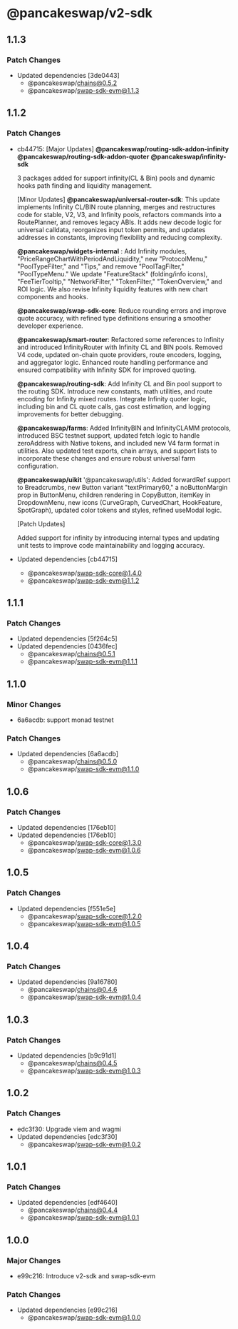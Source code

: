# @pancakeswap/v2-sdk

## 1.1.3

### Patch Changes

- Updated dependencies [3de0443]
  - @pancakeswap/chains@0.5.2
  - @pancakeswap/swap-sdk-evm@1.1.3

## 1.1.2

### Patch Changes

- cb44715: [Major Updates]
  **@pancakeswap/routing-sdk-addon-infinity**
  **@pancakeswap/routing-sdk-addon-quoter**
  **@pancakeswap/infinity-sdk**

  3 packages added for support infinity(CL & Bin) pools and dynamic hooks path finding and liquidity management.

  [Minor Updates]
  **@pancakeswap/universal-router-sdk**: This update implements Infinity CL/BIN route planning, merges and restructures code for stable, V2, V3, and Infinity pools, refactors commands into a RoutePlanner, and removes legacy ABIs. It adds new decode logic for universal calldata, reorganizes input token permits, and updates addresses in constants, improving flexibility and reducing complexity.

  **@pancakeswap/widgets-internal** : Add Infinity modules, "PriceRangeChartWithPeriodAndLiquidity," new "ProtocolMenu," "PoolTypeFilter," and "Tips," and remove "PoolTagFilter," "PoolTypeMenu." We update "FeatureStack" (folding/info icons), "FeeTierTooltip," "NetworkFilter," "TokenFilter," "TokenOverview," and ROI logic. We also revise Infinity liquidity features with new chart components and hooks.

  **@pancakeswap/swap-sdk-core**: Reduce rounding errors and improve quote accuracy, with refined type definitions ensuring a smoother developer experience.

  **@pancakeswap/smart-router**: Refactored some references to Infinity and introduced InfinityRouter with Infinity CL and BIN pools. Removed V4 code, updated on-chain quote providers, route encoders, logging, and aggregator logic. Enhanced route handling performance and ensured compatibility with Infinity SDK for improved quoting.

  **@pancakeswap/routing-sdk**: Add Infinity CL and Bin pool support to the routing SDK. Introduce new constants, math utilities, and route encoding for Infinity mixed routes. Integrate Infinity quoter logic, including bin and CL quote calls, gas cost estimation, and logging improvements for better debugging.

  **@pancakeswap/farms**: Added InfinityBIN and InfinityCLAMM protocols, introduced BSC testnet support, updated fetch logic to handle zeroAddress with Native tokens, and included new V4 farm format in utilities. Also updated test exports, chain arrays, and support lists to incorporate these changes and ensure robust universal farm configuration.

  **@pancakeswap/uikit**
  '@pancakeswap/utils': Added forwardRef support to Breadcrumbs, new Button variant "textPrimary60," a noButtonMargin prop in ButtonMenu, children rendering in CopyButton, itemKey in DropdownMenu, new icons (CurveGraph, CurvedChart, HookFeature, SpotGraph), updated color tokens and styles, refined useModal logic.

  [Patch Updates]

  Added support for infinity by introducing internal types and updating unit tests to improve code maintainability and logging accuracy.

- Updated dependencies [cb44715]
  - @pancakeswap/swap-sdk-core@1.4.0
  - @pancakeswap/swap-sdk-evm@1.1.2

## 1.1.1

### Patch Changes

- Updated dependencies [5f264c5]
- Updated dependencies [0436fec]
  - @pancakeswap/chains@0.5.1
  - @pancakeswap/swap-sdk-evm@1.1.1

## 1.1.0

### Minor Changes

- 6a6acdb: support monad testnet

### Patch Changes

- Updated dependencies [6a6acdb]
  - @pancakeswap/chains@0.5.0
  - @pancakeswap/swap-sdk-evm@1.1.0

## 1.0.6

### Patch Changes

- Updated dependencies [176eb10]
- Updated dependencies [176eb10]
  - @pancakeswap/swap-sdk-core@1.3.0
  - @pancakeswap/swap-sdk-evm@1.0.6

## 1.0.5

### Patch Changes

- Updated dependencies [f551e5e]
  - @pancakeswap/swap-sdk-core@1.2.0
  - @pancakeswap/swap-sdk-evm@1.0.5

## 1.0.4

### Patch Changes

- Updated dependencies [9a16780]
  - @pancakeswap/chains@0.4.6
  - @pancakeswap/swap-sdk-evm@1.0.4

## 1.0.3

### Patch Changes

- Updated dependencies [b9c91d1]
  - @pancakeswap/chains@0.4.5
  - @pancakeswap/swap-sdk-evm@1.0.3

## 1.0.2

### Patch Changes

- edc3f30: Upgrade viem and wagmi
- Updated dependencies [edc3f30]
  - @pancakeswap/swap-sdk-evm@1.0.2

## 1.0.1

### Patch Changes

- Updated dependencies [edf4640]
  - @pancakeswap/chains@0.4.4
  - @pancakeswap/swap-sdk-evm@1.0.1

## 1.0.0

### Major Changes

- e99c216: Introduce v2-sdk and swap-sdk-evm

### Patch Changes

- Updated dependencies [e99c216]
  - @pancakeswap/swap-sdk-evm@1.0.0
